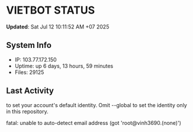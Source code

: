 # VIETBOT STATUS
**Updated**: Sat Jul 12 10:11:52 AM +07 2025

## System Info
- IP: 103.77.172.150
- Uptime: up 6 days, 13 hours, 59 minutes
- Files: 29125

## Last Activity

to set your account's default identity.
Omit --global to set the identity only in this repository.

fatal: unable to auto-detect email address (got 'root@vinh3690.(none)')

